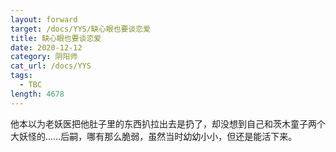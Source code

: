 ```yaml
---
layout: forward
target: /docs/YYS/缺心眼也要谈恋爱
title: 缺心眼也要谈恋爱
date: 2020-12-12
category: 阴阳师
cat_url: /docs/YYS
tags: 
  - TBC
length: 4678
---
```


他本以为老妖医把他肚子里的东西扒拉出去是扔了，却没想到自己和茨木童子两个大妖怪的……后嗣，哪有那么脆弱，虽然当时幼幼小小，但还是能活下来。
